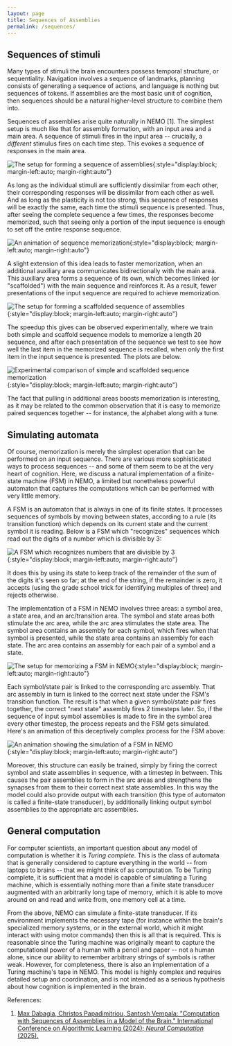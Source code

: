 ```yaml
---
layout: page
title: Sequences of Assemblies
permalink: /sequences/
---
```


## Sequences of stimuli

Many types of stimuli the brain encounters possess temporal structure, or sequentiality. Navigation involves a sequence of landmarks, planning consists of generating a sequence of actions, and language is nothing but sequences of tokens. If assemblies are the most basic unit of cognition, then sequences should be a natural higher-level structure to combine them into.

Sequences of assemblies arise quite naturally in NEMO [1]. The simplest setup is much like that for assembly formation, with an input area and a main area. A sequence of stimuli fires in the input area -- crucially, a *different* stimulus fires on each time step. This evokes a sequence of responses in the main area.

![The setup for forming a sequence of assemblies](https://raw.githubusercontent.com/mdabagia/nemo/master/docs/assets/images/simple_seq.png){:style="display:block; margin-left:auto; margin-right:auto"}

As long as the individual stimuli are sufficiently dissimilar from each other, their corresponding responses will be dissimilar from each other as well. And as long as the plasticity is not too strong, this sequence of responses will be exactly the same, each time the stimuli sequence is presented. Thus, after seeing the complete sequence a few times, the responses become memorized, such that seeing only a portion of the input sequence is enough to set off the entire response sequence.

![An animation of sequence memorization](https://raw.githubusercontent.com/mdabagia/nemo/master/docs/assets/images/seq_animation.gif){:style="display:block; margin-left:auto; margin-right:auto"}

A slight extension of this idea leads to faster memorization, when an additional auxiliary area communicates bidirectionally with the main area. This auxiliary area forms a sequence of its own, which becomes linked (or "scaffolded") with the main sequence and reinforces it. As a result, fewer presentations of the input sequence are required to achieve memorization.

![The setup for forming a scaffolded sequence of assemblies](https://raw.githubusercontent.com/mdabagia/nemo/master/docs/assets/images/scaffold_seq.png){:style="display:block; margin-left:auto; margin-right:auto"}

The speedup this gives can be observed experimentally, where we train both simple and scaffold sequence models to memorize a length 20 sequence, and after each presentation of the sequence we test to see how well the last item in the memorized sequence is recalled, when only the first item in the input sequence is presented. The plots are below.

![Experimental comparison of simple and scaffolded sequence memorization](https://raw.githubusercontent.com/mdabagia/nemo/master/docs/assets/images/single_vs_scaffold.png){:style="display:block; margin-left:auto; margin-right:auto"}

The fact that pulling in additional areas boosts memorization is interesting, as it may be related to the common observation that it is easy to memorize paired sequences together -- for instance, the alphabet along with a tune.


## Simulating automata

Of course, memorization is merely the simplest operation that can be performed on an input sequence. There are various more sophisticated ways to process sequences -- and some of them seem to be at the very heart of cognition. Here, we discuss a natural implementation of a finite-state machine (FSM) in NEMO, a limited but nonetheless powerful automaton that captures the computations which can be performed with very little memory.

A FSM is an automaton that is always in one of its finite states. It processes sequences of symbols by moving between states, according to a rule (its transition function) which depends on its current state and the current symbol it is reading. Below is a FSM which "recognizes" sequences which read out the digits of a number which is divisible by 3:

![A FSM which recognizes numbers that are divisible by 3](https://raw.githubusercontent.com/mdabagia/nemo/master/docs/assets/images/fsm_0modthree.png){:style="display:block; margin-left:auto; margin-right:auto"}

It does this by using its state to keep track of the remainder of the sum of the digits it's seen so far; at the end of the string, if the remainder is zero, it accepts (using the grade school trick for identifying multiples of three) and rejects otherwise.

The implementation of a FSM in NEMO involves three areas: a symbol area, a state area, and an arc/transition area. The symbol and state areas both stimulate the arc area, while the arc area stimulates the state area. The symbol area contains an assembly for each symbol, which fires when that symbol is presented, while the state area contains an assembly for each state. The arc area contains an assembly for each pair of a symbol and a state.

![The setup for memorizing a FSM in NEMO](https://raw.githubusercontent.com/mdabagia/nemo/master/docs/assets/images/fsm.png){:style="display:block; margin-left:auto; margin-right:auto"}

Each symbol/state pair is linked to the corresponding arc assembly. That arc assembly in turn is linked to the correct next state under the FSM's transition function. The result is that when a given symbol/state pair fires together, the correct "next state" assembly fires 2 timesteps later. So, if the sequence of input symbol assemblies is made to fire in the symbol area every other timestep, the process repeats and the FSM gets simulated. Here's an animation of this deceptively complex process for the FSM above:

![An animation showing the simulation of a FSM in NEMO](https://raw.githubusercontent.com/mdabagia/nemo/master/docs/assets/images/fsm_animation.gif){:style="display:block; margin-left:auto; margin-right:auto"}

Moreover, this structure can easily be trained, simply by firing the correct symbol and state assemblies in sequence, with a timestep in between. This causes the pair assemblies to form in the arc areas and strengthens the synapses from them to their correct next state assemblies. In this way the model could also provide output with each transition (this type of automaton is called a finite-state transducer), by additionally linking output symbol assemblies to the appropriate arc assemblies. 

## General computation

For computer scientists, an important question about any model of computation is whether it is *Turing complete*. This is the class of automata that is generally considered to capture everything in the world -- from laptops to brains -- that we might think of as computation. To be Turing complete, it is sufficient that a model is capable of simulating a Turing machine, which is essentially nothing more than a finite state transducer augmented with an arbitrarily long tape of memory, which it is able to move around on and read and write from, one memory cell at a time.

From the above, NEMO can simulate a finite-state transducer. If its environment implements the necessary tape (for instance within the brain's specialized memory systems, or in the external world, which it might interact with using motor commands) then this is all that is required. This is reasonable since the Turing machine was originally meant to capture the computational power of a human with a pencil and paper -- not a human alone, since our ability to remember arbitrary strings of symbols is rather weak. However, for completeness, there is also an implementation of a Turing machine's tape in NEMO. This model is highly complex and requires detailed setup and coordination, and is not intended as a serious hypothesis about how cognition is implemented in the brain.

References:
1. [Max Dabagia, Christos Papadimitriou, Santosh Vempala: "Computation with Sequences of Assemblies in a Model of the Brain." International Conference on Algorithmic Learning (2024); *Neural Computation* (2025).](https://direct.mit.edu/neco/article-abstract/37/1/193/124822/Computation-With-Sequences-of-Assemblies-in-a)
